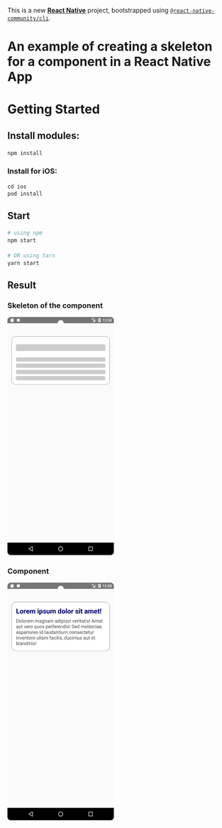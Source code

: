 This is a new [**React Native**](https://reactnative.dev) project, bootstrapped using [`@react-native-community/cli`](https://github.com/react-native-community/cli).

# An example of creating a skeleton for a component in a React Native App

# Getting Started

## Install modules:

```npm install```

### Install for iOS:

```
cd ios
pod install
```

## Start

```bash
# using npm
npm start

# OR using Yarn
yarn start
```
## Result

### Skeleton of the component

<img src="https://github.com/zahoruiko/React-Native-Component-Skeleton/blob/main/promoImages/Screen-1.png" width="240" />

### Component

<img src="https://github.com/zahoruiko/React-Native-Component-Skeleton/blob/main/promoImages/Screen-2.png" width="240" />
